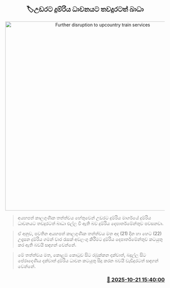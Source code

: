 <p align='center'><b><h2 align='center' title='Further disruption to upcountry train services'>🏷උඩරට දුම්රිය ධාවනයට තවදුරටත් බාධා</h2></b></p>
<p align='center'><img src='https://helakuru.sgp1.cdn.digitaloceanspaces.com/esana/images/lib/trainjaffna.jpg' width='600' alt='Further disruption to upcountry train services'></p>

> අයහපත් කාලගුණික තත්ත්වය හේතුවෙන් උඩරට දුම්රිය මාර්ගයේ දුම්රිය ධාවනයට තවදුරටත් බාධා එල්ල වී ඇති බව දුම්රිය දෙපාර්තමේන්තුව පවසනවා.

> ඒ අනුව, පවතින අයහපත් කාලගුණික තත්ත්වය මත අද (21) දින හා හෙට (22) උදෑසන දුම්රිය ගමන් වාර රැසක් අවලංගු කිරීමට දුම්රිය දෙපාර්තමේන්තුව කටයුතු කර ඇති බවයි සඳහන් වෙන්නේ.

> මේ තත්ත්වය මත, කොළඹ කොටුව සිට රඹුක්කන දක්වාත්, බදුල්ල සිට පේරාදෙණිය දක්වාත් දුම්රිය ධාවන කටයුතු සිදු කරන බවයි වැඩිදුරටත් සඳහන් වෙන්නේ.



<h3 align='right'><a href='https://www.helakuru.lk/esana/p/114661/'>📅 2025-10-21 15:40:00</a></h3>

